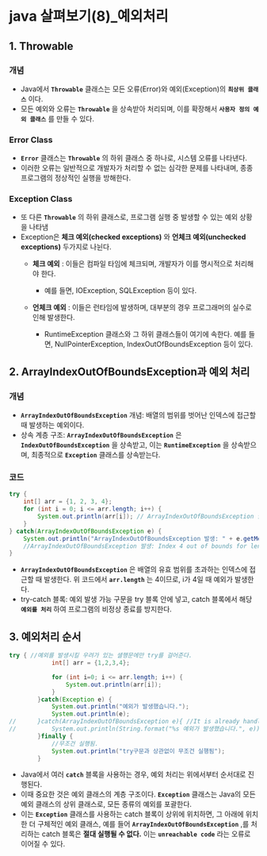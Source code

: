 # java 살펴보기(8)_예외처리


## 1. Throwable
### 개념
- Java에서 **`Throwable`** 클래스는 모든 오류(Error)와 예외(Exception)의 **`최상위 클래스`** 이다.
- 모든 예외와 오류는 **`Throwable`** 을 상속받아 처리되며, 이를 확장해서 **`사용자 정의 예외 클래스`** 를 만들 수 있다.

### Error Class
- **`Error`** 클래스는 **`Throwable`** 의 하위 클래스 중 하나로, 시스템 오류를 나타낸다.
- 이러한 오류는 일반적으로 개발자가 처리할 수 없는 심각한 문제를 나타내며, 종종 프로그램의 정상적인 실행을 방해한다.

### Exception Class
- 또 다른 **`Throwable`** 의 하위 클래스로, 프로그램 실행 중 발생할 수 있는 예외 상황을 나타냄
-  Exception은 **체크 예외(checked exceptions)** 와 **언체크 예외(unchecked exceptions)** 두가지로 나뉜다.
    - **체크 예외** : 이들은 컴파일 타임에 체크되며, 개발자가 이를 명시적으로 처리해야 한다. 
        - 예를 들면, IOException, SQLException 등이 있다.
    
    - **언체크 예외** : 이들은 런타임에 발생하며, 대부분의 경우 프로그래머의 실수로 인해 발생한다.
        - RuntimeException 클래스와 그 하위 클래스들이 여기에 속한다. 예를 들면, NullPointerException, IndexOutOfBoundsException 등이 있다.


## 2. ArrayIndexOutOfBoundsException과 예외 처리

### 개념
- **`ArrayIndexOutOfBoundsException`** 개념: 배열의 범위를 벗어난 인덱스에 접근할 때 발생하는 예외이다.
- 상속 계층 구조: **`ArrayIndexOutOfBoundsException`** 은 **`IndexOutOfBoundsException`** 을 상속받고, 이는 **`RuntimeException`** 을 상속받으며, 최종적으로 **`Exception`** 클래스를 상속받는다.

### 코드
```java
try {
    int[] arr = {1, 2, 3, 4};
    for (int i = 0; i <= arr.length; i++) {
        System.out.println(arr[i]); // ArrayIndexOutOfBoundsException 발생 가능
    }
} catch(ArrayIndexOutOfBoundsException e) {
    System.out.println("ArrayIndexOutOfBoundsException 발생: " + e.getMessage());
    //ArrayIndexOutOfBoundsException 발생: Index 4 out of bounds for length 4
} 
```
- **`ArrayIndexOutOfBoundsException`** 은 배열의 유효 범위를 초과하는 인덱스에 접근할 때 발생한다. 위 코드에서 **`arr.length`** 는 4이므로, i가 4일 때 예외가 발생한다.
- try-catch 블록: 예외 발생 가능 구문을 try 블록 안에 넣고, catch 블록에서 해당 **`예외를 처리`** 하여 프로그램의 비정상 종료를 방지한다.

## 3. 예외처리 순서
```java
try { //예외를 발생시킬 우려가 있는 샐행문에만 try를 걸어준다.
			int[] arr = {1,2,3,4};

			for (int i=0; i <= arr.length; i++) {
				System.out.println(arr[i]);
			}
		}catch(Exception e) {
			System.out.println("예외가 발생했습니다.");
			System.out.println(e);
//		}catch(ArrayIndexOutOfBoundsException e){ //It is already handled by the catch block for Exception : Exception이 더 큰 범위이기 때문에 ArrayIndexOutOfBoundisException은 handled 할 수 없으므로 에러가 남. ㅌ
//			System.out.println(String.format("%s 예외가 발생했습니다.", e));
		}finally {
			//무조건 실행됨.
			System.out.println("try구문과 상관없이 무조건 실행됨");
		}

```
- Java에서 여러 **`catch`** 블록을 사용하는 경우, 예외 처리는 위에서부터 순서대로 진행된다.
- 이때 중요한 것은 예외 클래스의 계층 구조이다. **`Exception`** 클래스는 Java의 모든 예외 클래스의 상위 클래스로, 모든 종류의 예외를 포괄한다. 
- 이는 **`Exception`** 클래스를 사용하는 catch 블록이 상위에 위치하면, 그 아래에 위치한 더 구체적인 예외 클래스, 예를 들어 **`ArrayIndexOutOfBoundsException`** ,를 처리하는 catch 블록은 **절대 실행될 수 없다.** 이는 **`unreachable code`** 라는 오류로 이어질 수 있다.